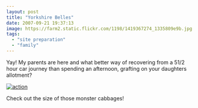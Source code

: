 ```yaml
---
layout: post
title: "Yorkshire Belles"
date: 2007-09-21 19:37:13
image: https://farm2.static.flickr.com/1198/1419367274_1335809e9b.jpg
tags:
  - "site preparation"
  - "family"
---
```


Yay! My parents are here and what better way of recovering from a 51/2 hour car journey than spending an afternoon, grafting on your daughters allotment?

[![action](https://farm2.static.flickr.com/1198/1419367274_1335809e9b.jpg)](https://www.flickr.com/photos/warriorwomen/1419367274/)

Check out the size of those monster cabbages!

[](https://www.flickr.com/photos/warriorwomen/1419367274/)
